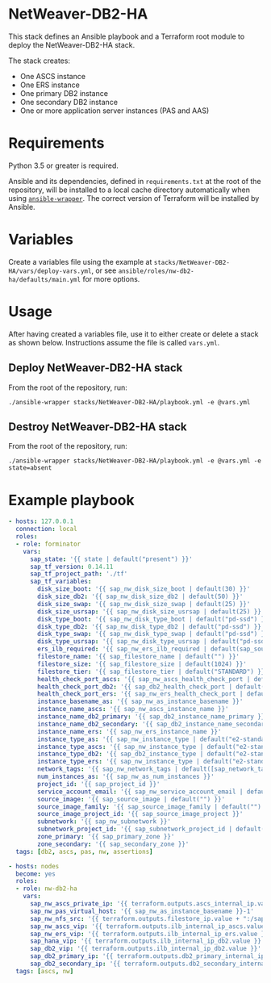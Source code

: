 # NetWeaver-DB2-HA

This stack defines an Ansible playbook and a Terraform root module to deploy the NetWeaver-DB2-HA stack.

The stack creates:

* One ASCS instance
* One ERS instance
* One primary DB2 instance
* One secondary DB2 instance
* One or more application server instances (PAS and AAS)

# Requirements

Python 3.5 or greater is required.

Ansible and its dependencies, defined in `requirements.txt` at the root of the repository, will be installed to a local cache directory automatically when using [`ansible-wrapper`](#usage). The correct version of Terraform will be installed by Ansible.

# Variables

Create a variables file using the example at `stacks/NetWeaver-DB2-HA/vars/deploy-vars.yml`, or see `ansible/roles/nw-db2-ha/defaults/main.yml` for more options.

# Usage

After having created a variables file, use it to either create or delete a stack as shown below. Instructions assume the file is called `vars.yml`.

## Deploy NetWeaver-DB2-HA stack

From the root of the repository, run:

```
./ansible-wrapper stacks/NetWeaver-DB2-HA/playbook.yml -e @vars.yml
```

## Destroy NetWeaver-DB2-HA stack

From the root of the repository, run:

```
./ansible-wrapper stacks/NetWeaver-DB2-HA/playbook.yml -e @vars.yml -e state=absent
```

# Example playbook

```yaml
- hosts: 127.0.0.1
  connection: local
  roles:
  - role: forminator
    vars:
      sap_state: '{{ state | default("present") }}'
      sap_tf_version: 0.14.11
      sap_tf_project_path: './tf'
      sap_tf_variables:
        disk_size_boot: '{{ sap_nw_disk_size_boot | default(30) }}'
        disk_size_db2: '{{ sap_nw_disk_size_db2 | default(50) }}'
        disk_size_swap: '{{ sap_nw_disk_size_swap | default(25) }}'
        disk_size_usrsap: '{{ sap_nw_disk_size_usrsap | default(25) }}'
        disk_type_boot: '{{ sap_nw_disk_type_boot | default("pd-ssd") }}'
        disk_type_db2: '{{ sap_nw_disk_type_db2 | default("pd-ssd") }}'
        disk_type_swap: '{{ sap_nw_disk_type_swap | default("pd-ssd") }}'
        disk_type_usrsap: '{{ sap_nw_disk_type_usrsap | default("pd-ssd") }}'
        ers_ilb_required: '{{ sap_nw_ers_ilb_required | default(sap_source_image_project == "suse-sap-cloud") }}'
        filestore_name: '{{ sap_filestore_name | default("") }}'
        filestore_size: '{{ sap_filestore_size | default(1024) }}'
        filestore_tier: '{{ sap_filestore_tier | default("STANDARD") }}'
        health_check_port_ascs: '{{ sap_nw_ascs_health_check_port | default(6666) }}'
        health_check_port_db2: '{{ sap_db2_health_check_port | default(6666) }}'
        health_check_port_ers: '{{ sap_nw_ers_health_check_port | default(6667) }}'
        instance_basename_as: '{{ sap_nw_as_instance_basename }}'
        instance_name_ascs: '{{ sap_nw_ascs_instance_name }}'
        instance_name_db2_primary: '{{ sap_db2_instance_name_primary }}'
        instance_name_db2_secondary: '{{ sap_db2_instance_name_secondary }}'
        instance_name_ers: '{{ sap_nw_ers_instance_name }}'
        instance_type_as: '{{ sap_nw_instance_type | default("e2-standard-8") }}'
        instance_type_ascs: '{{ sap_nw_instance_type | default("e2-standard-8") }}'
        instance_type_db2: '{{ sap_db2_instance_type | default("e2-standard-8") }}'
        instance_type_ers: '{{ sap_nw_instance_type | default("e2-standard-8") }}'
        network_tags: '{{ sap_nw_network_tags | default([sap_network_tag | default("sap-allow-all")]) }}'
        num_instances_as: '{{ sap_nw_as_num_instances }}'
        project_id: '{{ sap_project_id }}'
        service_account_email: '{{ sap_nw_service_account_email | default("{}@{}.iam.gserviceaccount.com".format(sap_nw_service_account_name | default("sap-common-sa"), sap_project_id)) }}'
        source_image: '{{ sap_source_image | default("") }}'
        source_image_family: '{{ sap_source_image_family | default("") }}'
        source_image_project_id: '{{ sap_source_image_project }}'
        subnetwork: '{{ sap_nw_subnetwork }}'
        subnetwork_project_id: '{{ sap_subnetwork_project_id | default("") }}'
        zone_primary: '{{ sap_primary_zone }}'
        zone_secondary: '{{ sap_secondary_zone }}'
  tags: [db2, ascs, pas, nw, assertions]

- hosts: nodes
  become: yes
  roles:
  - role: nw-db2-ha
    vars:
      sap_nw_ascs_private_ip: '{{ terraform.outputs.ascs_internal_ip.value }}'
      sap_nw_pas_virtual_host: '{{ sap_nw_as_instance_basename }}-1'
      sap_nw_nfs_src: '{{ terraform.outputs.filestore_ip.value + ":/sap" if sap_filestore_name | default("") != "" else sap_nw_nfs_src | default("") }}'
      sap_nw_ascs_vip: '{{ terraform.outputs.ilb_internal_ip_ascs.value }}'
      sap_nw_ers_vip: '{{ terraform.outputs.ilb_internal_ip_ers.value }}'
      sap_hana_vip: '{{ terraform.outputs.ilb_internal_ip_db2.value }}'
      sap_db2_vip: '{{ terraform.outputs.ilb_internal_ip_db2.value }}'
      sap_db2_primary_ip: '{{ terraform.outputs.db2_primary_internal_ip.value }}'
      sap_db2_secondary_ip: '{{ terraform.outputs.db2_secondary_internal_ip.value }}'
  tags: [ascs, nw]
```

